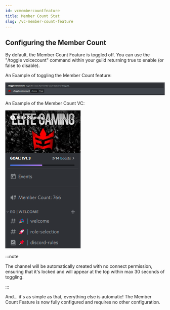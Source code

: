 ```yaml
---
id: vcmembercountfeature
title: Member Count Stat
slug: /vc-member-count-feature
---
```


## Configuring the Member Count

By default, the Member Count Feature is toggled off. You can use the "/toggle voicecount" command within your guild returning true to enable (or false to disable).

An Example of toggling the Member Count feature:

![img](../static/img/vcmembercount-example.png)

An Example of the Member Count VC:

![img](../static/img/vcmembercount-voicechannel.png)

:::note

The channel will be automatically created with no connect permission, ensuring that it's locked and will appear at the top within max 30 seconds of toggling.

:::

And... it's as simple as that, everything else is automatic! The Member Count Feature is now fully configured and requires no other configuration.